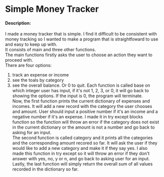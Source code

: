  # Simple Money Tracker
 #### Description:
I made a money tracker that is simple. I find it difficult to be consistent with money tracking so I wanted to make a program that is straightfoward to use and easy to keep up with. \
It consists of main and three other functions. \
The main functions firstly asks the user to choose an action they want to proceed with. \
There are four options:
1. track an expense or income
2. see the toals by category
3. see the overall balance.
Or 0 to quit. 
Each function is called base on which integer user has input, if it's not 1, 2, 3, or 0, it will go back to showing the options. If the input is 0, the program will terminate. \
Now, the first function prints the current dictionary of expenses and incomes. It will add a new record with the category the user chooses and amount. User should input a positive number if it's an income and a negative number if it's an expense.
I made it in try except blocks function so the function will throw an error if the category does not exist in the current dictionary or the amount is not a number and go back to asking for an input. \
The second function is called category and it prints all the categories and the corresponding amount recored so far. It will ask the user if they would like to add a new category and make it if they say yes. I also made this function in try except so it will throw an error if they don't answer with yes, no, y or n, and go back to asking user for an input. \
Lastly, the last function will simply return the overall sum of all values recorded in the dictionary so far. 
